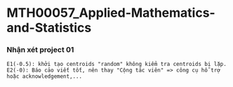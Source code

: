 # MTH00057_Applied-Mathematics-and-Statistics

### Nhận xét project 01 
`E1(-0.5): khởi tạo centroids "random" không kiểm tra centroids bị lặp. E2(-0): Báo cảo viết tốt, nên thay "Cộng tác viên" => công cụ hỗ trợ hoặc acknowledgement,...`